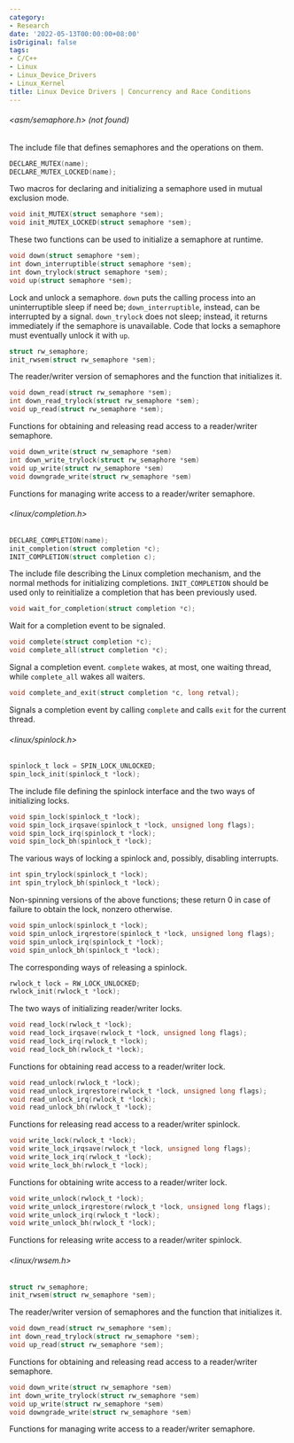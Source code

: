 ```yaml
---
category:
- Research
date: '2022-05-13T00:00:00+08:00'
isOriginal: false
tags:
- C/C++
- Linux
- Linux_Device_Drivers
- Linux_Kernel
title: Linux Device Drivers | Concurrency and Race Conditions
---
```


###### <asm/semaphore.h> (not found)

The include file that defines semaphores and the operations on them.

```c
DECLARE_MUTEX(name);
DECLARE_MUTEX_LOCKED(name);
```

Two macros for declaring and initializing a semaphore used in mutual exclusion mode.

```c
void init_MUTEX(struct semaphore *sem);
void init_MUTEX_LOCKED(struct semaphore *sem);
```

These two functions can be used to initialize a semaphore at runtime.

```c
void down(struct semaphore *sem);
int down_interruptible(struct semaphore *sem);
int down_trylock(struct semaphore *sem);
void up(struct semaphore *sem);
```

Lock and unlock a semaphore. `down` puts the calling process into an uninterruptible sleep if need be; `down_interruptible`, instead, can be interrupted by a signal. `down_trylock` does not sleep; instead, it returns immediately if the semaphore is unavailable. Code that locks a semaphore must eventually unlock it with `up`.

```c
struct rw_semaphore;
init_rwsem(struct rw_semaphore *sem);
```

The reader/writer version of semaphores and the function that initializes it.

```c
void down_read(struct rw_semaphore *sem);
int down_read_trylock(struct rw_semaphore *sem);
void up_read(struct rw_semaphore *sem);
```

Functions for obtaining and releasing read access to a reader/writer semaphore.

```c
void down_write(struct rw_semaphore *sem)
int down_write_trylock(struct rw_semaphore *sem)
void up_write(struct rw_semaphore *sem)
void downgrade_write(struct rw_semaphore *sem)
```

Functions for managing write access to a reader/writer semaphore.

###### <linux/completion.h>

```c
DECLARE_COMPLETION(name);
init_completion(struct completion *c);
INIT_COMPLETION(struct completion c);
```

The include file describing the Linux completion mechanism, and the normal methods for initializing completions. `INIT_COMPLETION` should be used only to reinitialize a completion that has been previously used.

```c
void wait_for_completion(struct completion *c);
```

Wait for a completion event to be signaled.

```c
void complete(struct completion *c);
void complete_all(struct completion *c);
```

Signal a completion event. `complete` wakes, at most, one waiting thread, while `complete_all` wakes all waiters.

```c
void complete_and_exit(struct completion *c, long retval);
```

Signals a completion event by calling `complete` and calls `exit` for the current thread.

###### <linux/spinlock.h>

```c
spinlock_t lock = SPIN_LOCK_UNLOCKED;
spin_lock_init(spinlock_t *lock);
```

The include file defining the spinlock interface and the two ways of initializing locks.

```c
void spin_lock(spinlock_t *lock);
void spin_lock_irqsave(spinlock_t *lock, unsigned long flags);
void spin_lock_irq(spinlock_t *lock);
void spin_lock_bh(spinlock_t *lock);
```

The various ways of locking a spinlock and, possibly, disabling interrupts.

```c
int spin_trylock(spinlock_t *lock);
int spin_trylock_bh(spinlock_t *lock);
```

Non-spinning versions of the above functions; these return 0 in case of failure to obtain the lock, nonzero otherwise.

```c
void spin_unlock(spinlock_t *lock);
void spin_unlock_irqrestore(spinlock_t *lock, unsigned long flags);
void spin_unlock_irq(spinlock_t *lock);
void spin_unlock_bh(spinlock_t *lock);
```

The corresponding ways of releasing a spinlock.

```c
rwlock_t lock = RW_LOCK_UNLOCKED;
rwlock_init(rwlock_t *lock);
```

The two ways of initializing reader/writer locks.

```c
void read_lock(rwlock_t *lock);
void read_lock_irqsave(rwlock_t *lock, unsigned long flags);
void read_lock_irq(rwlock_t *lock);
void read_lock_bh(rwlock_t *lock);
```

Functions for obtaining read access to a reader/writer lock.

```c
void read_unlock(rwlock_t *lock);
void read_unlock_irqrestore(rwlock_t *lock, unsigned long flags);
void read_unlock_irq(rwlock_t *lock);
void read_unlock_bh(rwlock_t *lock);
```

Functions for releasing read access to a reader/writer spinlock.

```c
void write_lock(rwlock_t *lock);
void write_lock_irqsave(rwlock_t *lock, unsigned long flags);
void write_lock_irq(rwlock_t *lock);
void write_lock_bh(rwlock_t *lock);
```

Functions for obtaining write access to a reader/writer lock.

```c
void write_unlock(rwlock_t *lock);
void write_unlock_irqrestore(rwlock_t *lock, unsigned long flags);
void write_unlock_irq(rwlock_t *lock);
void write_unlock_bh(rwlock_t *lock);
```

Functions for releasing write access to a reader/writer spinlock.

###### <linux/rwsem.h>

```c
struct rw_semaphore;
init_rwsem(struct rw_semaphore *sem);
```

The reader/writer version of semaphores and the function that initializes it.

```c
void down_read(struct rw_semaphore *sem);
int down_read_trylock(struct rw_semaphore *sem);
void up_read(struct rw_semaphore *sem);
```

Functions for obtaining and releasing read access to a reader/writer semaphore.

```c
void down_write(struct rw_semaphore *sem)
int down_write_trylock(struct rw_semaphore *sem)
void up_write(struct rw_semaphore *sem)
void downgrade_write(struct rw_semaphore *sem)
```

Functions for managing write access to a reader/writer semaphore.
